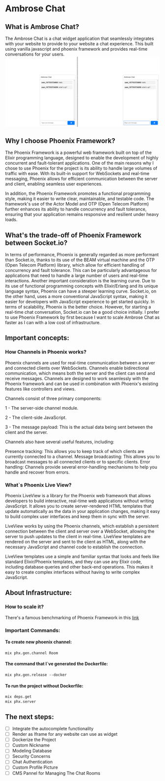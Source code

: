 # Ambrose Chat

## What is Ambrose Chat?
The Ambrose Chat is a chat widget application that seamlessly integrates with your website to provide to your website a chat experience. This built using vanilla javascript and phoenix framework and provides real-time conversations for your users.
![Ambrose Chat](/assets//chat.png)

## Why I choose Phoenix Framework?
The Phoenix Framework is a powerful web framework built on top of the Elixir programming language, designed to enable the development of highly concurrent and fault-tolerant applications. One of the main reasons why I chose to use Phoenix for the project is its ability to handle large volumes of traffic with ease. With its built-in support for WebSockets and real-time messaging, Phoenix allows for efficient communication between the server and client, enabling seamless user experiences.

In addition, the Phoenix Framework promotes a functional programming style, making it easier to write clear, maintainable, and testable code. The framework's use of the Actor Model and OTP (Open Telecom Platform) further enhances its ability to handle concurrency and fault tolerance, ensuring that your application remains responsive and resilient under heavy loads.

## What's the trade-off of Phoenix Framework between Socket.io?
In terms of performance, Phoenix is generally regarded as more performant than Socket.io, thanks to its use of the BEAM virtual machine and the OTP (Open Telecom Platform) library, which allow for efficient handling of concurrency and fault tolerance. This can be particularly advantageous for applications that need to handle a large number of users and real-time interactions.
Another important consideration is the learning curve. Due to its use of functional programming concepts with Elixir/Erlang and its unique language syntax, Phoenix can have a steeper learning curve. Socket.io, on the other hand, uses a more conventional JavaScript syntax, making it easier for developers with JavaScript experience to get started quickly.
In terms of scalability, Phoenix is the better choice. However, for starting a real-time chat conversation, Socket.io can be a good choice initially. I prefer to use Phoenix Framework by first because I want to scale Ambrose Chat as faster as I can with a low cost of infrastructure.

## Important concepts:

### How Channels in Phoenix works?
Phoenix channels are used for real-time communication between a server and connected clients over WebSockets. Channels enable bidirectional communication, which means both the server and the client can send and receive messages. Channels are designed to work seamlessly with the Phoenix framework and can be used in combination with Phoenix's existing features like controllers and views.

Channels consist of three primary components:

1 - The server-side channel module.

2 - The client-side JavaScript.

3 - The message payload: This is the actual data being sent between the client and the server.

Channels also have several useful features, including:

Presence tracking: This allows you to keep track of which clients are currently connected to a channel.
Message broadcasting: This allows you to broadcast messages to all connected clients or to specific clients.
Error handling: Channels provide several error-handling mechanisms to help you handle and recover from errors.
### What`s Phoenix Live View?
Phoenix LiveView is a library for the Phoenix web framework that allows developers to build interactive, real-time web applications without writing JavaScript. It allows you to create server-rendered HTML templates that update automatically as the data in your application changes, making it easy to build complex user interfaces and keep them in sync with the server.

LiveView works by using the Phoenix channels, which establish a persistent connection between the client and server over a WebSocket, allowing the server to push updates to the client in real-time. LiveView templates are rendered on the server and sent to the client as HTML, along with the necessary JavaScript and channel code to establish the connection.

LiveView templates use a simple and familiar syntax that looks and feels like standard Elixir/Phoenix templates, and they can use any Elixir code, including database queries and other back-end operations. This makes it easy to create complex interfaces without having to write complex JavaScript.

## About Infrastructure:

### How to scale it?
There's a famous benchmarking of Phoenix Framework in this [link](https://phoenixframework.org/blog/the-road-to-2-million-websocket-connections)

### Important Commands:

#### To create new phoenix channel:
```
mix phx.gen.channel Room
```

#### The command that I`ve generated the Dockerfile:
```
mix phx.gen.release --docker
```
#### To run the project without Dockerfile:
```
mix deps.get
mix phx.server
```

## The next steps:
- [ ] Integrate the autocomplete functionality
- [ ] Render as Iframe for any website can use as widget
- [ ] Dockerize the Project
- [ ] Custom Nickname
- [ ] Modeling Database
- [ ] Security Concerns
- [ ] Chat Authentication
- [ ] Custom Profile Picture
- [ ] CMS Pannel for Managing The Chat Rooms